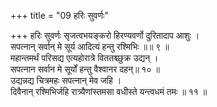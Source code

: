 +++
title = "09 हरिः सुवर्णः"

+++
हरिः सुवर्णः सृजत्वभयङ्करो हिरण्यवर्णो दुरितादाप आशुः ।  
सपत्नान् सर्वान् मे सूर्य आदित्यं हन्तु रश्मिभिः ॥॥ ९ ॥  
महान्तमर्थं परिसद्य एत्यहोरात्रे विततश्च्छुक्र उद्यन् ।  
सपत्नान सर्वान मे सूर्यों हन्तु वैश्वानर दहन्॥ १० ॥  
उद्यन्नद्य चित्रमहः सपत्नान् मेव जहि ।  
दिवैनान् रश्मिभिर्जहि रात्र्यैणांस्तमसा वधीस्ते यन्त्वधमं तमः ॥ ११ ॥
